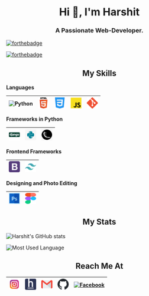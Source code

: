 <h1 align="center">Hi 👋, I'm Harshit</h1>
<h3 align="center">A Passionate Web-Developer.</h3>

[![forthebadge](https://forthebadge.com/images/badges/cc-0.svg)](#)

[![forthebadge](https://forthebadge.com/images/badges/you-didnt-ask-for-this.svg)](#)

<h2 align="center">My Skills</h2>

**Languages**

<img alt="Python" src="https://pbs.twimg.com/profile_images/439154912719413248/pUBY5pVj_200x200.png" width="30px">|<img alt="HTML" src="assets/HTML-5.png" width="30px">|<img alt="CSS" src="assets/css-3.png" width="30px">|<img alt="JavaScript" src="assets/javascript.png" width="30px">|<img alt="Git" src="assets/git.png" width="30px">
|--|--|--|--|--|

**Frameworks in Python**

<img alt="Django" src="assets/django.svg" width="30px">|<img alt="Tkinter" src="assets/tkinter.jpg" width="30px">|<img alt="Flask" src="assets/flask.png" width="30px">
|--|--|--|

**Frontend Frameworks**

<img alt="BootStrap" src="assets/bootstrap-logo.png" width="30px">|<img alt="TailWind CSS" src="assets/tailwind.svg" width="30px">
|--|--|

**Designing and Photo Editing**

<img alt="Adobe Photoshop" width="30px" src="assets/photoshop.png"/>|<img alt="Figma" width="30px" height="30px" src="assets/figma.svg"/>
|--|--|



<h2 align="center">My Stats</h2>

![Harshit's GitHub stats](https://github-readme-stats.vercel.app/api?username=harshitpatilx&show_icons=true)

![Most Used Language](https://github-readme-stats.vercel.app/api/top-langs?username=harshitpatilx&show_icons=true&locale=en&layout=compact) 

<h2 align="center">Reach Me At</h2> 

<a href="https://www.instagram.com/" title="instagram" target="_blank"><img alt="Instagram" src="assets/instagram.png" width="30px"></a>|<a href="https://www.hackerearth.com/@harshitpatilx" title="hacker earth"><img alt="HackerEarth" src="assets/hackerearth.png" width="30px"></a>|<a href="mailto:harshitpatilx@gmail.com" title="gmail" target="_blank"><img alt="Gmail" src="assets/gmail.png" width="30px"></a>|<a href="https://www.github.com/harshitpatilx" title="github" target="_blank"><img alt="Github" src="assets/github.png" width="30px"></a>|<a href="https://www.facebook.com" title="facebook" target="_blank"><img alt="Facebook" src="assets/facebook.ico" width="30px"></a>|
|--|--|--|--|--|
